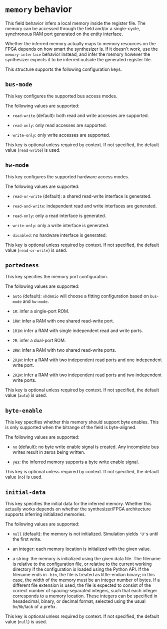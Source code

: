 # `memory` behavior

This field behavior infers a local memory inside the register file.
The memory can be accessed through the field and/or a single-cycle,
synchronous RAM port generated on the entity interface.

Whether the inferred memory actually maps to memory resources on the
FPGA depends on how smart the synthesizer is. If it doesn't work, use the
`memory-interface` behavior instead, and infer the memory however the
synthesizer expects it to be inferred outside the generated register
file.

This structure supports the following configuration keys.

## `bus-mode`

This key configures the supported bus access modes.

The following values are supported:

 - `read-write` (default): both read and write accesses are supported.

 - `read-only`: only read accesses are supported.

 - `write-only`: only write accesses are supported.

This key is optional unless required by context. If not specified, the default value (`read-write`) is used.

## `hw-mode`

This key configures the supported hardware access modes.

The following values are supported:

 - `read-or-write` (default): a shared read-write interface is generated.

 - `read-and-write`: independent read and write interfaces are generated.

 - `read-only`: only a read interface is generated.

 - `write-only`: only a write interface is generated.

 - `disabled`: no hardware interface is generated.

This key is optional unless required by context. If not specified, the default value (`read-or-write`) is used.

## `portedness`

This key specifies the memory port configuration.

The following values are supported:

 - `auto` (default): `vhdmmio` will choose a fitting configuration based on `bus-mode` and `hw-mode`.

 - `1R`: infer a single-port ROM.

 - `1RW`: infer a RAM with one shared read-write port.

 - `1R1W`: infer a RAM with single independent read and write ports.

 - `2R`: infer a dual-port ROM.

 - `2RW`: infer a RAM with two shared read-write ports.

 - `2R1W`: infer a RAM with two independent read ports and one independent write port.

 - `2R2W`: infer a RAM with two independent read ports and two independent write ports.

This key is optional unless required by context. If not specified, the default value (`auto`) is used.

## `byte-enable`

This key specifies whether this memory should support byte
enables. This is only supported when the bitrange of the field is
byte-aligned.

The following values are supported:

 - `no` (default): no byte write enable signal is created. Any incomplete bus writes result in zeros being written.

 - `yes`: the inferred memory supports a byte write enable signal.

This key is optional unless required by context. If not specified, the default value (`no`) is used.

## `initial-data`

This key specifies the initial data for the inferred memory. Whether
this actually works depends on whether the synthesizer/FPGA
architecture supports inferring initialized memories.

The following values are supported:

 - `null` (default): the memory is not initialized. Simulation yields `'U'`s until the first write.

 - an integer: each memory location is initialized with the given value.

 - a string: the memory is initialized using the given data file. The filename is relative to the configuration file, or relative to the current working directory if the configuration is loaded using the Python API. If the filename ends in `.bin`, the file is treated as little-endian binary; in this case, the width of the memory must be an integer number of bytes. If a different file extension is used, the file is expected to consist of the correct number of spacing-separated integers, such that each integer corresponds to a memory location. These integers can be specified in hexadecimal, binary, or decimal format, selected using the usual `0x`/`0b`/lack of a prefix.

This key is optional unless required by context. If not specified, the default value (`null`) is used.